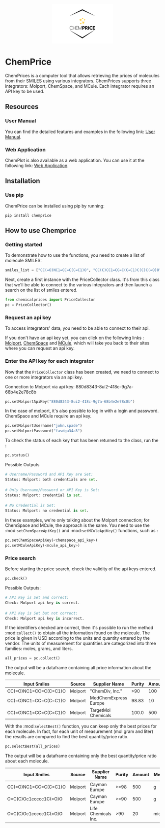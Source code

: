 
<p align="center">
  <img src="logo/logo_chemprice_transparant.png" alt="Nom de l'image" width="200">
</p>

# ChemPrice

ChemPrices is a computer tool that allows retrieving the prices of molecules
from their SMILES using various integrators. ChemPrices supports three
integrators: Molport, ChemSpace, and MCule. Each integrator requires an API
key to be used.

## Resources

### User Manual

You can find the detailed features and examples in the following link: [User Manual](https://differ-chemprice.readthedocs-hosted.com/en/latest/).

### Web Application

ChemPlot is also available as a web application. You can use it at the following link: [Web Application](https://share.streamlit.io/bsaliou/chemprice-web/main/web_app_chemprice.py).

## Installation

### Use pip

ChemPrice can be installed using pip by
running:

    pip install chemprice

## How to use Chemprice

### Getting started

To demonstrate how to use the functions, you need to create a list of molecule SMILES:
  
```python
smiles_list = ["CC(=O)NC1=CC=C(C=C1)O", "CC(C)CC1=CC=C(C=C1)C(C)C(=O)O", "O=C(C)Oc1ccccc1C(=O)O"]
```

Next, create a first instance with the PriceCollector class. It's from this class
that we'll be able to connect to the various integrators and then launch a search
on the list of smiles entered.

```python
from chemicalprices import PriceCollector 
pc = PriceCollector()
```

### Request an api key

To access integrators' data, you need to be able to connect to their api.

If you don't have an api key yet, you can click on the following links :
[Molport](https://www.molport.com/shop/user-api-keys),
[ChemSpace](https://chem-space.com/contacts) and
[MCule](https://mcule.com/contact/),
which will take you back to their sites where you can request an api key.

### Enter the API key for each integrator

Now that the ``PriceCollector`` class has been created, we need to connect to one
or more integrators via an api key.

Connection to Molport via api key: 880d8343-8ui2-418c-9g7a-68b4e2e78c8b

```python
pc.setMolportApiKey("880d8343-8ui2-418c-9g7a-68b4e2e78c8b")
```

In the case of molport, it's also possible to log in with a login and password.
ChemSpace and MCule require an api key.

```python
pc.setMolportUsername("john.spade")
pc.setMolportPassword("fasdga34a3")
```

To check the status of each key that has been returned to the class, run the :

```python
pc.status()
```

Possible Outputs

```python
# Username/Password and API Key are Set:
Status: Molport: both credentials are set.

# Only Username/Password or API Key is Set:
Status: Molport: credential is set.

# No Credential is Set:
Status: Molport: no credential is set.
```

In these examples, we're only talking about the Molport connection;
for ChemSpace and MCule, the approach is the same. You need to use
the :mod:`setChemSpaceApiKey()` and :mod:`setMCuleApiKey()` functions, such as :

```python
pc.setChemSpaceApiKey(<chemspace_api_key>)
pc.setMCuleApiKey(<mcule_api_key>)
```

### Price search

Before starting the price search, check the validity of the api keys entered.

```python
pc.check()
```

Possible Outputs:

```python
# API Key is Set and correct:
Check: Molport api key is correct.

# API Key is Set but not correct:
Check: Molport api key is incorrect.
```

If the identifiers checked are correct, then it's possible
to run the method :mod:`collect()` to obtain all the information
found on the molecule. The price is given in USD according to
the units and quantity entered by the vendor. The units of measurement
for quantities are categorized into three families: moles, grams, and liters.

```python
all_prices = pc.collect()
```

The output will be a dataframe containing all price information about the molecule.

| Input Smiles          | Source  | Supplier Name         | Purity | Amount | Measure | Price_USD |
|-----------------------|---------|-----------------------|--------|--------|---------|-----------|
| CC(=O)NC1=CC=C(C=C1)O | Molport | "ChemDiv, Inc."       | >90    | 100    | mg      | 407.1     |
| CC(=O)NC1=CC=C(C=C1)O | Molport | MedChemExpress Europe | 98.83  | 10     | g       | 112.8     |
| CC(=O)NC1=CC=C(C=C1)O | Molport | TargetMol Chemicals   | 100.0  | 500    | mg      | 50.0      |

With the :mod:`selectBest()` function, you can keep only the best prices for each molecule.
In fact, for each unit of measurement (mol gram and liter) the results are compared
to find the best quantity/price ratio.

```python
pc.selectBest(all_prices)
```

The output will be a dataframe containing only the best quantity/price ratio about each molecule.

| Input Smiles          | Source  | Supplier Name       | Purity | Amount | Measure  | Price_USD | USD/g  | USD/mol            |
|-----------------------|---------|---------------------|--------|--------|----------|-----------|--------|--------------------|
| CC(=O)NC1=CC=C(C=C1)O | Molport | Cayman Europe       | >=98   | 500    | g        | 407.1     | 0.22   |                    |
| O=C(C)Oc1ccccc1C(=O)O | Molport | Cayman Europe       | >=90   | 500    | g        | 112.8     | 0.1606 |                    |
| O=C(C)Oc1ccccc1C(=O)O | Molport | Life Chemicals Inc. | >90    | 20     | micromol | 50.0      |        | 3950000.0000000005 |
